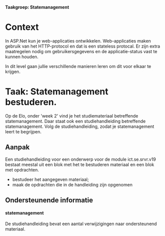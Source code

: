**Taakgroep: Statemanagement**

# Context

In ASP.Net kun je web-applicaties ontwikkelen. Web-applicaties maken gebruik van het HTTP-protocol en dat is een stateless protocal. Er zijn extra maatregelen nodig om gebruikersgegevens en de applicatie-status vast te kunnen houden.

In dit level gaan jullie verschillende manieren leren om dit voor elkaar te krijgen.

# Taak: Statemanagement bestuderen.

Op de Elo, onder 'week 2' vind je het studiemateriaal betreffende statemanagement. Daar staat ook een studiehandleiding betreffende statemanagement. Volg de studiehandleiding, zodat je statemanagement leert te begrijpen.

## Aanpak

Een studiehandleiding voor een onderwerp voor de module ict.se.srvr.v19 bestaat meestal uit een blok met het te bestuderen materiaal en een blok met opdrachten.

-   bestudeer het aangegeven materiaal;
-   maak de opdrachten die in de handleiding zijn opgenomen

## Ondersteunende informatie

#### statemanagement

De studiehandleiding bevat een aantal verwijzigingen naar ondersteunend materiaal.